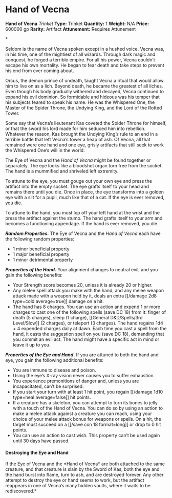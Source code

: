 # Hand of Vecna

**Hand of Vecna**
_Trinket_
**Type:** Trinket
**Quantity:** 1
**Weight:** N/A
**Price:** 600000 gp
**Rarity:** Artifact
**Attunement:** Requires Attunement

*<p>Seldom is the name of Vecna spoken except in a hushed voice. Vecna was, in his time, one of the mightiest of all wizards. Through dark magic and conquest, he forged a terrible empire. For all his power, Vecna couldn’t escape his own mortality. He began to fear death and take steps to prevent his end from ever coming about.

Orcus, the demon prince of undeath, taught Vecna a ritual that would allow him to live on as a lich. Beyond death, he became the greatest of all liches. Even though his body gradually withered and decayed, Vecna continued to expand his evil dominion. So formidable and hideous was his temper that his subjects feared to speak his name. He was the Whispered One, the Master of the Spider Throne, the Undying King, and the Lord of the Rotted Tower.

Some say that Vecna’s lieutenant Kas coveted the Spider Throne for himself, or that the sword his lord made for him seduced him into rebellion. Whatever the reason, Kas brought the Undying King’s rule to an end in a terrible battle that left Vecna’s tower a heap of ash. Of Vecna, all that remained were one hand and one eye, grisly artifacts that still seek to work the Whispered One’s will in the world.

The Eye of Vecna and the *Hand of Vecna* might be found together or separately. The eye looks like a bloodshot organ torn free from the socket. The hand is a mummified and shriveled left extremity.

To attune to the eye, you must gouge out your own eye and press the artifact into the empty socket. The eye grafts itself to your head and remains there until you die. Once in place, the eye transforms into a golden eye with a slit for a pupil, much like that of a cat. If the eye is ever removed, you die.

To attune to the hand, you must lop off your left hand at the wrist and the press the artifact against the stump. The hand grafts itself to your arm and becomes a functioning appendage. If the hand is ever removed, you die.

***Random Properties.*** The Eye of Vecna and the *Hand of Vecna* each have the following random properties:</p>
* 1 minor beneficial property
* 1 major beneficial property
* 1 minor detrimental property

***Properties of the Hand.*** Your alignment changes to neutral evil, and you gain the following benefits:
* Your Strength score becomes 20, unless it is already 20 or higher.
* Any melee spell attack you make with the hand, and any melee weapon attack made with a weapon held by it, deals an extra  [[/damage 2d8 type=cold average=true]] damage on a hit.
* The hand has 8 charges. You can use an action and expend 1 or more charges to cast one of the following spells (save DC 18) from it: finger of death (5 charges), sleep (1 charge), [[General D&D/Spells/3rd Level/Slow]] (2 charges), or teleport (3 charges). The hand regains 1d4 + 4 expended charges daily at dawn. Each time you cast a spell from the hand, it casts the suggestion spell on you (save DC 18), demanding that you commit an evil act. The hand might have a specific act in mind or leave it up to you.

***Properties of the Eye and Hand.*** If you are attuned to both the hand and eye, you gain the following additional benefits:
* You are immune to disease and poison.
* Using the eye’s X-ray vision never causes you to suffer exhaustion.
* You experience premonitions of danger and, unless you are incapacitated, can’t be surprised.
* If you start your turn with at least 1 hit point, you regain [[/damage 1d10 type=heal average=false]] hit points.
* If a creature has a skeleton, you can attempt to turn its bones to jelly with a touch of the Hand of Vecna. You can do so by using an action to make a melee attack against a creature you can reach, using your choice of your melee attack bonus for weapons or spells. On a hit, the target must succeed on a [[/save con 18 format=long]] or drop to 0 hit points.
* You can use an action to cast wish. This property can’t be used again until 30 days have passed.

<h4>Destroying the Eye and Hand</h4>
If the Eye of Vecna and the *Hand of Vecna* are both attached to the same creature, and that creature is slain by the Sword of Kas, both the eye and the hand burst into flame, turn to ash, and are destroyed forever. Any other attempt to destroy the eye or hand seems to work, but the artifact reappears in one of Vecna’s many hidden vaults, where it waits to be rediscovered.*